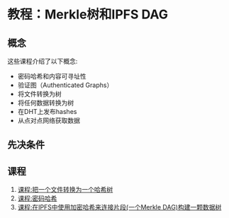 # 教程：Merkle树和IPFS DAG

## 概念

这些课程介绍了以下概念:

* 密码哈希和内容可寻址性
* 验证图（Authenticated Graphs）
* 将文件转换为树
* 将任何数据转换为树
* 在DHT上发布hashes
* 从点对点网络获取数据

## 先决条件

## 课程

1. [课程:把一个文件转换为一个哈希树](files-as-dags.md)
2. [课程:密码哈希](crypto-hash.md)
3. [课程:在IPFS中使用加密哈希来连接片段(一个Merkle DAG)构建一颗数据树](blocks-from-scratch.md)

